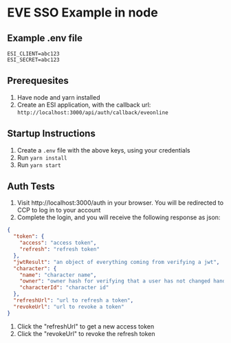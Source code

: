 # EVE SSO Example in node

## Example .env file

```
ESI_CLIENT=abc123
ESI_SECRET=abc123
```

## Prerequesites

1. Have node and yarn installed
1. Create an ESI application, with the callback url: `http://localhost:3000/api/auth/callback/eveonline`

## Startup Instructions

1. Create a `.env` file with the above keys, using your credentials
1. Run `yarn install`
1. Run `yarn start`

## Auth Tests

1. Visit http://localhost:3000/auth in your browser. You will be redirected to CCP to log in to your account
1. Complete the login, and you will receive the following response as json:

```json
{
  "token": {
    "access": "access token",
    "refresh": "refresh token"
  },
  "jwtResult": "an object of everything coming from verifying a jwt",
  "character": {
    "name": "character name",
    "owner": "owner hash for verifying that a user has not changed hands",
    "characterId": "character id"
  },
  "refreshUrl": "url to refresh a token",
  "revokeUrl": "url to revoke a token"
}
```

1. Click the "refreshUrl" to get a new access token
1. Click the "revokeUrl" to revoke the refresh token
